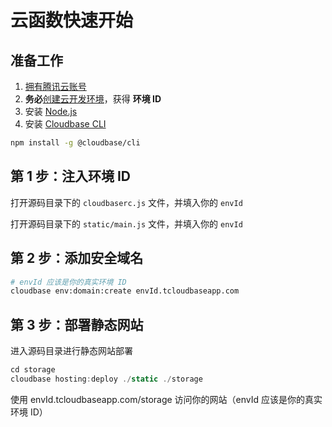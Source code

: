 # 云函数快速开始

## 准备工作
1. [拥有腾讯云账号](https://docs.cloudbase.net/quick-start/create-env.html)
2. **务必**[创建云开发环境](https://docs.cloudbase.net/quick-start/create-env.html)，获得 **环境 ID**
3. 安装 [Node.js](https://nodejs.org/en/)
4. 安装 [Cloudbase CLI](https://docs.cloudbase.net/quick-start/install-cli.html)

```sh
npm install -g @cloudbase/cli
```

## 第 1 步：注入环境 ID

打开源码目录下的 `cloudbaserc.js` 文件，并填入你的 `envId`

打开源码目录下的 `static/main.js` 文件，并填入你的 `envId`

## 第 2 步：添加安全域名

```sh
# envId 应该是你的真实环境 ID
cloudbase env:domain:create envId.tcloudbaseapp.com
```

## 第 3 步：部署静态网站

进入源码目录进行静态网站部署

```js
cd storage
cloudbase hosting:deploy ./static ./storage
```

使用 envId.tcloudbaseapp.com/storage 访问你的网站（envId 应该是你的真实环境 ID）